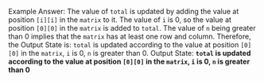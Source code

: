 Example Answer:
The value of `total` is updated by adding the value at position `[i][i]` in the `matrix` to it. The value of `i` is 0, so the value at position `[0][0]` in the `matrix` is added to `total`. The value of `n` being greater than 0 implies that the `matrix` has at least one row and column. Therefore, the Output State is: `total` is updated according to the value at position `[0][0]` in the `matrix`, `i` is 0, `n` is greater than 0.
Output State: **`total` is updated according to the value at position `[0][0]` in the `matrix`, `i` is 0, `n` is greater than 0**